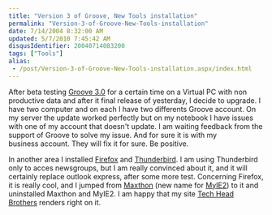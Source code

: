 ```yaml
---
title: "Version 3 of Groove, New Tools installation"
permalink: "Version-3-of-Groove-New-Tools-installation"
date: 7/14/2004 8:32:00 AM
updated: 5/7/2010 7:45:42 AM
disqusIdentifier: 20040714083200
tags: ["Tools"]
alias:
 - /post/Version-3-of-Groove-New-Tools-installation.aspx/index.html
---
```

After beta testing [Groove 3.0](http://www.groove.net) for a certain time on a Virtual PC with non productive data and after it final release of yesterday, I decide to upgrade. I have two computer and on each I have two differents Groove account. On my server the update worked perfectly but on my notebook I have issues with one of my account that doesn't update. I am waiting feedback from the support of Groove to solve my issue. And for sure it is with my business account. They will fix it for sure. Be positive.

In another area I installed [Firefox](http://texturizer.net/firefox/news.html) and [Thunderbird](http://texturizer.net/thunderbird/). I am using Thunderbird only to acces newsgroups, but I am really convinced about it, and it will certainly replace outlook express, after some more test. Concerning Firefox, it is really cool, and I jumped from [Maxthon](http://www.maxthon.com/en/index.htm) (new name for [MyIE2](http://www.myie2.com/html_en/home.htm)) to it and uninstalled Maxthon and MyIE2. I am happy that my site [<a title="Tech Head Brothers" href="http://www.techheadbrothers.com">Tech Head Brothers</a> ](http://www.techheadbrothers.com/)renders right on it.
